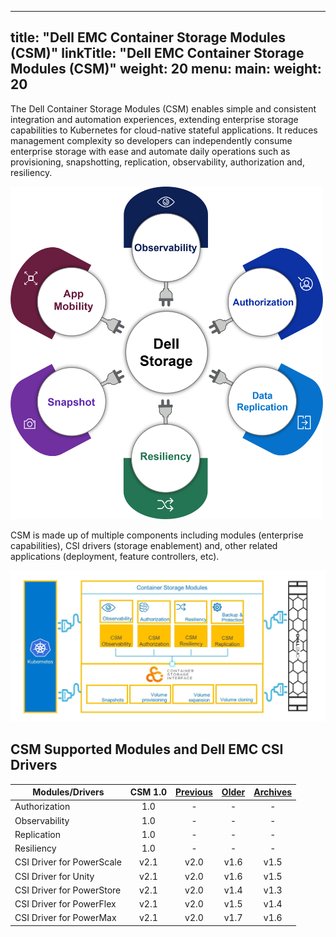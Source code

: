 
---
title: "Dell EMC Container Storage Modules (CSM)"
linkTitle: "Dell EMC Container Storage Modules (CSM)"
weight: 20
menu:
  main:
    weight: 20
---

The Dell Container Storage Modules (CSM) enables simple and consistent integration and automation experiences, extending enterprise storage capabilities to Kubernetes for cloud-native stateful applications. It reduces management complexity so developers can independently consume enterprise storage with ease and automate daily operations such as provisioning, snapshotting, replication, observability, authorization and, resiliency.

<img src="csm_hexagon.png" alt="CSM Hex Diagram" width="500"/>

CSM is made up of multiple components including modules (enterprise capabilities), CSI drivers (storage enablement) and, other related applications (deployment, feature controllers, etc).

<img src="csm_diagram.jpg" alt="CSM Diagram" width="800"/>

## CSM Supported Modules and Dell EMC CSI Drivers

| Modules/Drivers | CSM 1.0 | [Previous](../v1/) | [Older](../v2/) | [Archives](../v3) | 
| - | :-: | :-: | :-: | :-: |
| Authorization | 1.0 | - | - | - |
| Observability | 1.0 | - | - | - |
| Replication | 1.0 | - | - | - |
| Resiliency | 1.0 | - | - | - |
| CSI Driver for PowerScale | v2.1 | v2.0 | v1.6 | v1.5 | 
| CSI Driver for Unity | v2.1 | v2.0 | v1.6 | v1.5 |
| CSI Driver for PowerStore | v2.1 | v2.0 | v1.4 | v1.3 |
| CSI Driver for PowerFlex | v2.1 | v2.0 | v1.5 | v1.4 |
| CSI Driver for PowerMax | v2.1 | v2.0 | v1.7 | v1.6 |
